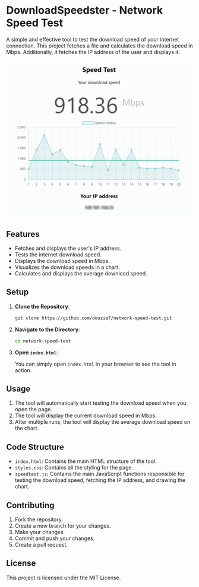 # DownloadSpeedster - Network Speed Test

A simple and effective tool to test the download speed of your internet connection. This project fetches a file and calculates the download speed in Mbps. Additionally, it fetches the IP address of the user and displays it.

![<img src="./screenshot.png" width="50px" />](/screenshot.png)

## Features

- Fetches and displays the user's IP address.
- Tests the internet download speed.
- Displays the download speed in Mbps.
- Visualizes the download speeds in a chart.
- Calculates and displays the average download speed.

## Setup

1. **Clone the Repository**:

   ```bash
   git clone https://github.com/doozie7/network-speed-test.git
   ```

2. **Navigate to the Directory**:

   ```bash
   cd network-speed-test
   ```

3. **Open `index.html`**:

   You can simply open `index.html` in your browser to see the tool in action.

## Usage

1. The tool will automatically start testing the download speed when you open the page.
2. The tool will display the current download speed in Mbps.
3. After multiple runs, the tool will display the average download speed on the chart.

## Code Structure

- `index.html`: Contains the main HTML structure of the tool.
- `styles.css`: Contains all the styling for the page.
- `speedtest.js`: Contains the main JavaScript functions responsible for testing the download speed, fetching the IP address, and drawing the chart.

## Contributing

1. Fork the repository.
2. Create a new branch for your changes.
3. Make your changes.
4. Commit and push your changes.
5. Create a pull request.

## License

This project is licensed under the MIT License.
